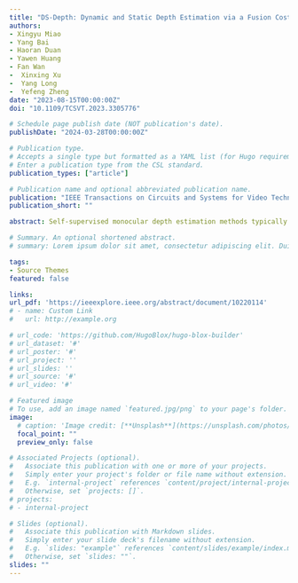 ```yaml
---
title: "DS-Depth: Dynamic and Static Depth Estimation via a Fusion Cost Volume"
authors:
- Xingyu Miao
- Yang Bai
- Haoran Duan
- Yawen Huang
- Fan Wan
-  Xinxing Xu
-  Yang Long
-  Yefeng Zheng
date: "2023-08-15T00:00:00Z"
doi: "10.1109/TCSVT.2023.3305776"

# Schedule page publish date (NOT publication's date).
publishDate: "2024-03-28T00:00:00Z"

# Publication type.
# Accepts a single type but formatted as a YAML list (for Hugo requirements).
# Enter a publication type from the CSL standard.
publication_types: ["article"]

# Publication name and optional abbreviated publication name.
publication: "IEEE Transactions on Circuits and Systems for Video Technology"
publication_short: ""

abstract: Self-supervised monocular depth estimation methods typically rely on the reprojection error to capture geometric relationships between successive frames in static environments. However, this assumption does not hold in dynamic objects in scenarios, leading to errors during the view synthesis stage, such as feature mismatch and occlusion, which can significantly reduce the accuracy of the generated depth maps. To address this problem, we propose a novel dynamic cost volume that exploits residual optical flow to describe moving objects, improving incorrectly occluded regions in static cost volumes used in previous work. Nevertheless, the dynamic cost volume inevitably generates extra occlusions and noise, thus we alleviate this by designing a fusion module that makes static and dynamic cost volumes compensate for each other. In other words, occlusion from the static volume is refined by the dynamic volume, and incorrect information from the dynamic volume is eliminated by the static volume. Furthermore, we propose a pyramid distillation loss to reduce photometric error inaccuracy at low resolutions and an adaptive photometric error loss to alleviate the flow direction of the large gradient in the occlusion regions. We conducted extensive experiments on the KITTI and Cityscapes datasets, and the results demonstrate that our model outperforms previously published baselines for self-supervised monocular depth estimation.

# Summary. An optional shortened abstract.
# summary: Lorem ipsum dolor sit amet, consectetur adipiscing elit. Duis posuere tellus ac convallis placerat. Proin tincidunt magna sed ex sollicitudin condimentum.

tags:
- Source Themes
featured: false

links:
url_pdf: 'https://ieeexplore.ieee.org/abstract/document/10220114'
# - name: Custom Link
#   url: http://example.org

# url_code: 'https://github.com/HugoBlox/hugo-blox-builder'
# url_dataset: '#'
# url_poster: '#'
# url_project: ''
# url_slides: ''
# url_source: '#'
# url_video: '#'

# Featured image
# To use, add an image named `featured.jpg/png` to your page's folder. 
image:
  # caption: 'Image credit: [**Unsplash**](https://unsplash.com/photos/s9CC2SKySJM)'
  focal_point: ""
  preview_only: false

# Associated Projects (optional).
#   Associate this publication with one or more of your projects.
#   Simply enter your project's folder or file name without extension.
#   E.g. `internal-project` references `content/project/internal-project/index.md`.
#   Otherwise, set `projects: []`.
# projects:
# - internal-project

# Slides (optional).
#   Associate this publication with Markdown slides.
#   Simply enter your slide deck's filename without extension.
#   E.g. `slides: "example"` references `content/slides/example/index.md`.
#   Otherwise, set `slides: ""`.
slides: ""
---
```

